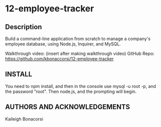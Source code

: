 # 12-employee-tracker

## Description
Build a command-line application from scratch to manage a company's employee database, using Node.js, Inquirer, and MySQL.


Walkthrough video: (insert after making walkthrough video)
GitHub Repo: https://github.com/kbonaccorsi/12-employee-tracker


## INSTALL
You need to npm install, and then in the console use mysql -u root -p, and the password "root".  Then node.js, and the prompting will begin.

## AUTHORS AND ACKNOWLEDGEMENTS
Kaileigh Bonacorsi
